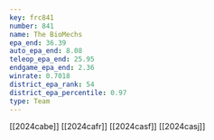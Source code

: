 ```yaml
---
key: frc841
number: 841
name: The BioMechs
epa_end: 36.39
auto_epa_end: 8.08
teleop_epa_end: 25.95
endgame_epa_end: 2.36
winrate: 0.7018
district_epa_rank: 54
district_epa_percentile: 0.97
type: Team
---
```

[[2024cabe]]
[[2024cafr]]
[[2024casf]]
[[2024casj]]
